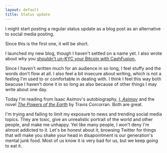 ```yaml
---
layout: default
title: Status update
---
```


I might start posting a regular status update as a blog post as an alternative to social media posting.

Since this is the first one, it will be short.

I launched my new blog, though I haven't settled on a name yet. I also wrote about why you [shouldn't un-KYC your Bitcoin with CashFusion.](/cfusion)

Since I haven't written much for an audience in so long, I feel stuffy and the words don't flow at all. I also feel a bit insecure about writing, which is not
a feeling I'm used to or comfortable in dealing with. I think I feel this way both beacuse I haven't done it in so long as also because of other things I may write about one day.

Today I'm reading from Isaac Asimov's autobiography, [*I, Asimov*](https://www.amazon.com/I-Asimov-Memoir-Isaac/dp/055356997X) and the novel *[The Powers of the Earth](https://www.amazon.com/Powers-Earth-Aristillus-Book-ebook/dp/B005JPPMS6)* by Travis Corcorran. Both are great.

I'm trying and failing to limit my exposure to news and trending social media topics. They are toxic, give an unrealistic portrait of the world and other people, and make me unhappy. Yet
like many people, I won't deny I'm almost addicted to it. Let's be honest about it, browsing Twitter for things that will make you shake your head in disapointment is our generation's mental junk food.
Most of us know it is very bad for us, but we keep going to eat it.



